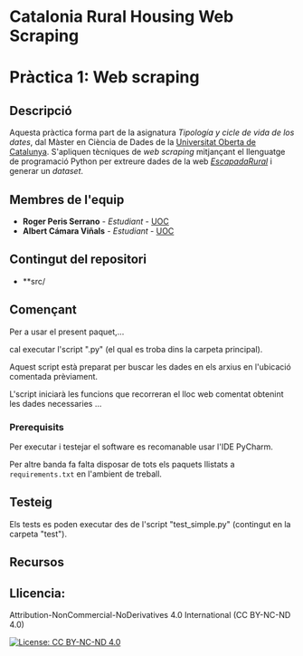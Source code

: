 # Catalonia Rural Housing Web Scraping

# Pràctica 1: Web scraping

## Descripció

Aquesta pràctica forma part de la asignatura _Tipología y cicle de vida de los dates_, dal Màster en Ciència de Dades de la [Universitat Oberta de Catalunya](https://www.uoc.edu/). S'apliquen tècniques de _web scraping_ mitjançant el llenguatge de programació Python per extreure dades de la web [_EscapadaRural_](https://www.escapadarural.com/) i generar un _dataset_.

## Membres de l'equip

* **Roger Peris Serrano** - *Estudiant* - [UOC](https://www.uoc.edu)
* **Albert Cámara Viñals** - *Estudiant* - [UOC](https://www.uoc.edu)

## Contingut del repositori

* **src/

## Començant

Per a usar el present paquet,...

cal executar l'script ".py" (el qual es troba dins la carpeta principal).

Aquest script està preparat per buscar les dades en els arxius en l'ubicació comentada prèviament.

L'script iniciarà les funcions que recorreran el lloc web comentat obtenint les dades necessaries ...

### Prerequisits

Per executar i testejar el software es recomanable usar l'IDE PyCharm.

Per altre banda fa falta disposar de tots els paquets llistats a `requirements.txt` en l'ambient de treball.

## Testeig

Els tests es poden executar des de l'script "test_simple.py" (contingut en la carpeta "test").

## Recursos

## Llicencia: 

Attribution-NonCommercial-NoDerivatives 4.0 International (CC BY-NC-ND 4.0)

[![License: CC BY-NC-ND 4.0](https://img.shields.io/badge/License-CC%20BY--NC--ND%204.0-lightgrey.svg)](https://creativecommons.org/licenses/by-nc-nd/4.0/)
